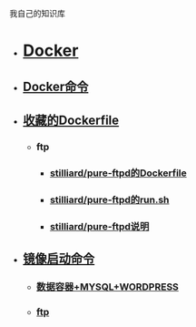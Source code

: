 我自己的知识库

* # [Docker](Docker/introduce.md)
 - ## [Docker命令](Docker/command.md)
 - ## [收藏的Dockerfile](Docker/collect-dockerfile.md)
   - ### ftp
     - ### [stilliard/pure-ftpd的Dockerfile](Docker/Dockerfile/ftp/stilliard-pureftpd/dockerfile.md)
     - ### [stilliard/pure-ftpd的run.sh](Docker/Dockerfile/ftp/stilliard-pureftpd/run_sh.md)
     - ### [stilliard/pure-ftpd说明](Docker/Dockerfile/ftp/stilliard-pureftpd/readme.md)
 - ## [镜像启动命令](Docker/run-command.md)
   + ### [数据容器+MYSQL+WORDPRESS](Docker/run-command/data_mysql_wordpress.md)
   + ### [ftp](Docker/run-command/ftp.md)
  
  